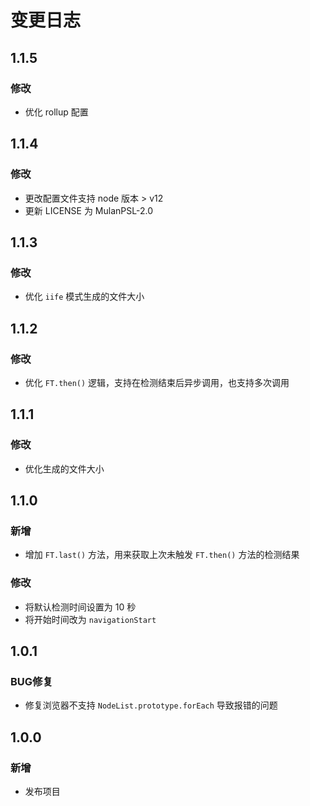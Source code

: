 # 变更日志

## 1.1.5
### 修改
- 优化 rollup 配置

## 1.1.4
### 修改
- 更改配置文件支持 node 版本 > v12
- 更新 LICENSE 为 MulanPSL-2.0

## 1.1.3
### 修改
- 优化 `iife` 模式生成的文件大小

## 1.1.2
### 修改
- 优化 `FT.then()` 逻辑，支持在检测结束后异步调用，也支持多次调用

## 1.1.1
### 修改
- 优化生成的文件大小

## 1.1.0
### 新增
- 增加 `FT.last()` 方法，用来获取上次未触发 `FT.then()` 方法的检测结果
### 修改
- 将默认检测时间设置为 10 秒
- 将开始时间改为 `navigationStart`

## 1.0.1
### BUG修复
- 修复浏览器不支持 `NodeList.prototype.forEach` 导致报错的问题

## 1.0.0
### 新增
- 发布项目
